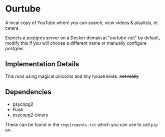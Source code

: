 # Ourtube

A local copy of YouTube where you can search, view videos & playlists, et cetera.

Expects a postgres server on a Docker domain at "ourtube-net" by default, modify this if you will choose a different name or manually configure postgres.

## Implementation Details

This runs using magical unicorns and tiny house elves. <strike> not really </strike>

## Dependencies

 - psycopg2
 - Flask
 - psycopg2-binary

These can be found in the `requirements.txt` which you can use to call `pip` on.
